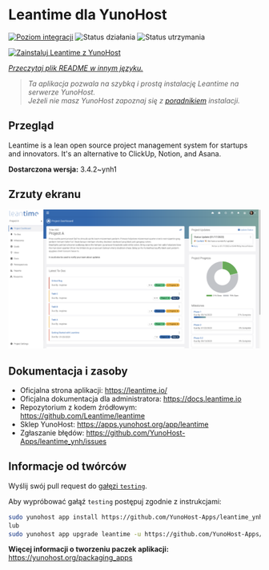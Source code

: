 <!--
To README zostało automatycznie wygenerowane przez <https://github.com/YunoHost/apps/tree/master/tools/readme_generator>
Nie powinno być ono edytowane ręcznie.
-->

# Leantime dla YunoHost

[![Poziom integracji](https://apps.yunohost.org/badge/integration/leantime)](https://ci-apps.yunohost.org/ci/apps/leantime/)
![Status działania](https://apps.yunohost.org/badge/state/leantime)
![Status utrzymania](https://apps.yunohost.org/badge/maintained/leantime)

[![Zainstaluj Leantime z YunoHost](https://install-app.yunohost.org/install-with-yunohost.svg)](https://install-app.yunohost.org/?app=leantime)

*[Przeczytaj plik README w innym języku.](./ALL_README.md)*

> *Ta aplikacja pozwala na szybką i prostą instalację Leantime na serwerze YunoHost.*  
> *Jeżeli nie masz YunoHost zapoznaj się z [poradnikiem](https://yunohost.org/install) instalacji.*

## Przegląd

Leantime is a lean open source project management system for startups and innovators. It's an alternative to ClickUp, Notion, and Asana.

**Dostarczona wersja:** 3.4.2~ynh1

## Zrzuty ekranu

![Zrzut ekranu z Leantime](./doc/screenshots/ProjectDashboard.png)

## Dokumentacja i zasoby

- Oficjalna strona aplikacji: <https://leantime.io/>
- Oficjalna dokumentacja dla administratora: <https://docs.leantime.io>
- Repozytorium z kodem źródłowym: <https://github.com/Leantime/leantime>
- Sklep YunoHost: <https://apps.yunohost.org/app/leantime>
- Zgłaszanie błędów: <https://github.com/YunoHost-Apps/leantime_ynh/issues>

## Informacje od twórców

Wyślij swój pull request do [gałęzi `testing`](https://github.com/YunoHost-Apps/leantime_ynh/tree/testing).

Aby wypróbować gałąź `testing` postępuj zgodnie z instrukcjami:

```bash
sudo yunohost app install https://github.com/YunoHost-Apps/leantime_ynh/tree/testing --debug
lub
sudo yunohost app upgrade leantime -u https://github.com/YunoHost-Apps/leantime_ynh/tree/testing --debug
```

**Więcej informacji o tworzeniu paczek aplikacji:** <https://yunohost.org/packaging_apps>
